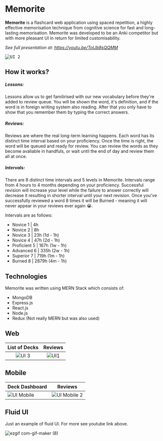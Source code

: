 
# Memorite
**Memorite** is a flashcard web application using spaced repetition, a highly effective memorisation technique from cognitive science for fast and long-lasting memorisation. Memorite was developed to be an Anki competitor but with more pleasant UI in return for limited customisability.

*See full presentation at: https://youtu.be/TolJb8sQQMM*

<kbd>![UI 2](https://user-images.githubusercontent.com/21182768/159854672-d624f84b-5aae-4588-9953-cf8339f65d16.PNG)</kbd>


## How it works?
##### Lessons:
Lessons allow us to get familirised with our new vocabulary before they're added to review queue. You will be shown the word, it's definition, and if the word is in foreign writing system also reading. After that you only have to show that you remember them by typing the correct answers.

##### Reviews:
Reviews are where the real long-term learning happens. Each word has its distinct time interval based on your proficiency. Once the time is right, the word will be queued and ready for review. You can review the words as they become avaliable in handfuls, or wait until the end of day and review them all at once.

##### Intervals:
There are 8 distinct time intervals and 5 levels in Memorite. Intervals range from 4 hours to 4 months depending on your proficiency. Successful revision will increase your level while the failure to answer correctly will decrease it resulting in shorter interval until your next revision. Once you've successfully reviewed a word 8 times it will be Burned - meaning it will never appear in your reviews ever again 😭.

Intervals are as follows:
- Novice 1 | 4h
- Novice 2 | 8h
- Novice 3 | 23h (1d - 1h)
- Novice 4 | 47h (2d - 1h)
- Proficient 5 | 167h (1w - 1h)
- Advanced 6 | 335h (2w - 1h)
- Superior 7 | 719h (1m - 1h)
- Burned 8 | 2879h (4m - 1h)

## Technologies
Memorite was written using MERN Stack which consists of:
- MongoDB
- Express.js
- React.js
- Node.js
- Redux (Not really MERN but was also used) 



## Web
List of Decks             |  Reviews
:-------------------------:|:-------------------------:
![UI 3](https://user-images.githubusercontent.com/21182768/159858626-1afd5276-2461-453c-86f8-ffef1c77de1f.PNG) | ![UI1](https://user-images.githubusercontent.com/21182768/159854668-b32ca912-34e8-4e13-9566-bd2d64cf9a34.PNG)


## Mobile

| Deck Dashboard  | Reviews |
| ------------- | ------------- |
| ![UI Mobile](https://user-images.githubusercontent.com/21182768/159854683-301c3047-f795-45f2-b05f-1f813d0ab70a.PNG)  | ![UI Mobile 2](https://user-images.githubusercontent.com/21182768/159854677-2dbfab12-ff74-4624-ae76-723478fdbccd.PNG)  |


## Fluid UI
Just an example of fluid UI. For more see youtube link above.

![ezgif com-gif-maker (8)](https://user-images.githubusercontent.com/21182768/159857683-27670778-ba66-42b6-a1c3-97316488a77a.gif)


